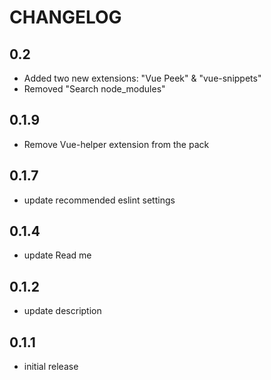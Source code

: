 # CHANGELOG

## 0.2

- Added two new extensions: "Vue Peek" & "vue-snippets"
- Removed "Search node_modules"

## 0.1.9

- Remove Vue-helper extension from the pack

## 0.1.7

- update recommended eslint settings

## 0.1.4

- update Read me

## 0.1.2

- update description

## 0.1.1

- initial release
